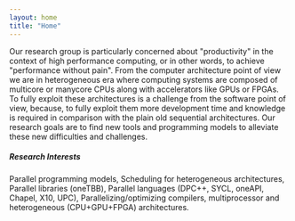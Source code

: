 ```yaml
---
layout: home
title: "Home"
---
```


Our research group is particularly concerned about "productivity" in the context of high performance computing, or in other words, to achieve "performance without pain". From the computer architecture point of view we are in heterogeneous era where computing systems are composed of multicore or manycore CPUs along with accelerators like GPUs or FPGAs. To fully exploit these architectures is a challenge from the software point of view, because, to fully exploit them more development time and knowledge is required in comparison with the plain old sequential architectures. Our research goals are to find new tools and programming models to alleviate these new difficulties and challenges.

##### Research Interests

Parallel programming models, Scheduling for heterogeneous architectures, Parallel libraries (oneTBB), Parallel languages (DPC++, SYCL, oneAPI, Chapel, X10, UPC), Parallelizing/optimizing compilers, multiprocessor and heterogeneous (CPU+GPU+FPGA) architectures.
